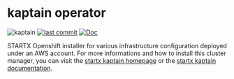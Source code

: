 # kaptain operator

![kaptain](https://img.shields.io/badge/latest-v0.0.2-blue.svg) [![last commit](https://img.shields.io/github/last-commit/startxfr/kaptain-operator.svg)](https://github.com/startxfr/kaptain-operator) [![Doc](https://readthedocs.org/projects/kaptain-operator/badge)](https://kaptain.readthedocs.io)

STARTX Openshift installer for various infrastructure configuration deployed under an AWS account.
For more informations and how to install this cluster manager, you can visit the [startx kaptain homepage](https://startxfr.github.io/kaptain) or the [startx kaptain documentation](https://kaptain.readthedocs.io).

